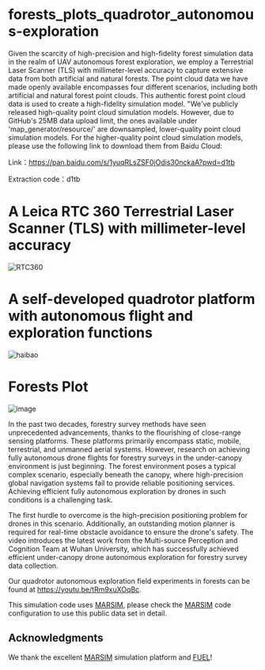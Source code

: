 # forests_plots_quadrotor_autonomous-exploration

Given the scarcity of high-precision and high-fidelity forest simulation data in the realm of UAV autonomous forest exploration, we employ a Terrestrial Laser Scanner (TLS) with millimeter-level accuracy to capture extensive data from both artificial and natural forests. The point cloud data we have made openly available encompasses four different scenarios, including both artificial and natural forest point clouds. This authentic forest point cloud data is used to create a high-fidelity simulation model. "We've publicly released high-quality point cloud simulation models. However, due to GitHub's 25MB data upload limit, the ones available under 'map_generator/resource/' are downsampled, lower-quality point cloud simulation models. For the higher-quality point cloud simulation models, please use the following link to download them from Baidu Cloud:

Link：https://pan.baidu.com/s/1yuqRLsZSF0jOdis30nckaA?pwd=d1tb 

Extraction code：d1tb

# A Leica RTC 360 Terrestrial Laser Scanner (TLS) with millimeter-level accuracy
![RTC360](https://github.com/whuer-mspace/forests_plots_ws/assets/44198932/055b0c2d-a3fe-4fb0-a802-9f6a9901abce)

# A self-developed quadrotor platform with autonomous flight and exploration functions

![haibao](https://github.com/whuer-mspace/forests_haep_ws/assets/44198932/db5422e6-a303-4f73-92a1-fefd06c36cc6)


# Forests Plot

![image](https://github.com/whuer-mspace/forests_plots_ws/assets/44198932/40549205-9b50-451d-bbfc-79fb503cace1)


In the past two decades, forestry survey methods have seen unprecedented advancements, thanks to the flourishing of close-range sensing platforms. These platforms primarily encompass static, mobile, terrestrial, and unmanned aerial systems. However, research on achieving fully autonomous drone flights for forestry surveys in the under-canopy environment is just beginning. The forest environment poses a typical complex scenario, especially beneath the canopy, where high-precision global navigation systems fail to provide reliable positioning services. Achieving efficient fully autonomous exploration by drones in such conditions is a challenging task.

The first hurdle to overcome is the high-precision positioning problem for drones in this scenario. Additionally, an outstanding motion planner is required for real-time obstacle avoidance to ensure the drone's safety. The video introduces the latest work from the Multi-source Perception and Cognition Team at Wuhan University, which has successfully achieved efficient under-canopy drone autonomous exploration for forestry survey data collection.

Our quadrotor autonomous exploration field experiments in forests can be found at https://youtu.be/tRm9xuXOqBc.

This simulation code uses [MARSIM](https://github.com/hku-mars/MARSIM.git), please check the [MARSIM](https://github.com/hku-mars/MARSIM.git) code configuration to use this public data set in detail.

## Acknowledgments

We thank the excellent [MARSIM](https://github.com/hku-mars/MARSIM.git) simulation platform and [FUEL](https://github.com/HKUST-Aerial-Robotics/FUEL.git)!
